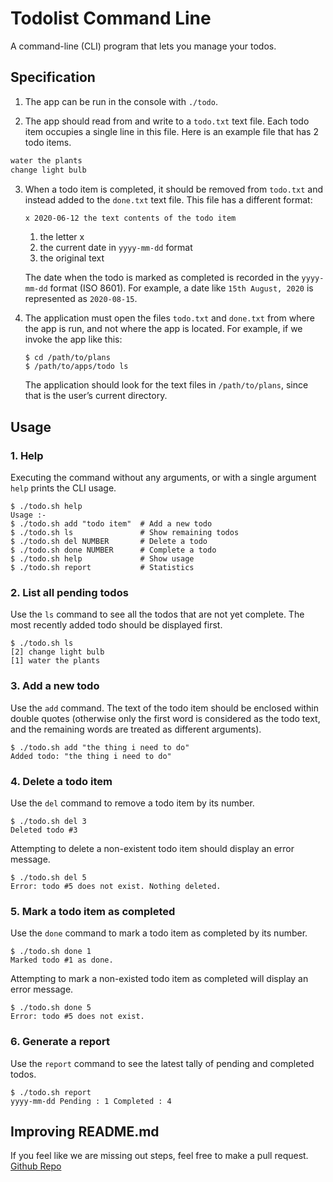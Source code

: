 # Todolist Command Line

A command-line (CLI) program that lets you manage your todos.


## Specification

1. The app can be run in the console with `./todo`.

2. The app should read from and write to a `todo.txt` text file. Each todo item occupies a single line in this file. Here is an example file that has 2 todo items.

```txt
water the plants
change light bulb
```

3.  When a todo item is completed, it should be removed from `todo.txt` and instead added to the `done.txt` text file. This file has a different format:

    ```txt
    x 2020-06-12 the text contents of the todo item
    ```

    1. the letter x
    2. the current date in `yyyy-mm-dd` format
    3. the original text

    The date when the todo is marked as completed is recorded in the `yyyy-mm-dd` format (ISO 8601). For example, a date like `15th August, 2020` is represented as `2020-08-15`.

4.  The application must open the files `todo.txt` and `done.txt` from where the app is run, and not where the app is located. For example, if we invoke the app like this:

    ```
    $ cd /path/to/plans
    $ /path/to/apps/todo ls
    ```

    The application should look for the text files in `/path/to/plans`, since that is the user’s current directory.

## Usage

### 1. Help

Executing the command without any arguments, or with a single argument `help` prints the CLI usage.

```
$ ./todo.sh help
Usage :-
$ ./todo.sh add "todo item"  # Add a new todo
$ ./todo.sh ls               # Show remaining todos
$ ./todo.sh del NUMBER       # Delete a todo
$ ./todo.sh done NUMBER      # Complete a todo
$ ./todo.sh help             # Show usage
$ ./todo.sh report           # Statistics
```

### 2. List all pending todos

Use the `ls` command to see all the todos that are not yet complete. The most recently added todo should be displayed first.

```
$ ./todo.sh ls
[2] change light bulb
[1] water the plants
```

### 3. Add a new todo

Use the `add` command. The text of the todo item should be enclosed within double quotes (otherwise only the first word is considered as the todo text, and the remaining words are treated as different arguments).

```
$ ./todo.sh add "the thing i need to do"
Added todo: "the thing i need to do"
```

### 4. Delete a todo item

Use the `del` command to remove a todo item by its number.

```
$ ./todo.sh del 3
Deleted todo #3
```

Attempting to delete a non-existent todo item should display an error message.

```
$ ./todo.sh del 5
Error: todo #5 does not exist. Nothing deleted.
```

### 5. Mark a todo item as completed

Use the `done` command to mark a todo item as completed by its number.

```
$ ./todo.sh done 1
Marked todo #1 as done.
```

Attempting to mark a non-existed todo item as completed will display an error message.

```
$ ./todo.sh done 5
Error: todo #5 does not exist.
```

### 6. Generate a report

Use the `report` command to see the latest tally of pending and completed todos.

```
$ ./todo.sh report
yyyy-mm-dd Pending : 1 Completed : 4
```

## Improving README.md

If you feel like we are missing out steps, feel free to make a pull request. [Github Repo](https://github.com/nseadlc-2020/package-todo-cli-task)
